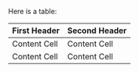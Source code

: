 Here is a table:

First Header  | Second Header
------------- | -------------
Content Cell  | Content Cell
Content Cell  | Content Cell
